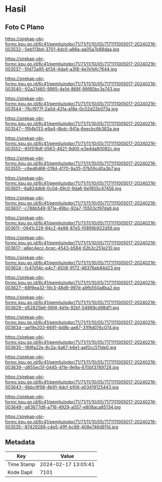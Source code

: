 # Hasil

## Foto C Plano

https://sirekap-obj-formc.kpu.go.id/6c41/pemilu/pdpr/71/71/11/10/05/7171111005017-20240216-003532--5eb113bd-3701-4dc0-a86a-aa05a7b88daa.jpg

https://sirekap-obj-formc.kpu.go.id/6c41/pemilu/pdpr/71/71/11/10/05/7171111005017-20240216-003537--5fd72a95-bf34-4da4-a3f8-4e7e1efc7644.jpg

https://sirekap-obj-formc.kpu.go.id/6c41/pemilu/pdpr/71/71/11/10/05/7171111005017-20240216-003540--92a21460-9985-4e1d-868f-99f80bc3e743.jpg

https://sirekap-obj-formc.kpu.go.id/6c41/pemilu/pdpr/71/71/11/10/05/7171111005017-20240216-003544--76cf977f-2a0d-42fa-a18e-0c02d22b073a.jpg

https://sirekap-obj-formc.kpu.go.id/6c41/pemilu/pdpr/71/71/11/10/05/7171111005017-20240216-003547--1f94b133-e9a4-4bdc-941a-6eecbc6b383a.jpg

https://sirekap-obj-formc.kpu.go.id/6c41/pemilu/pdpr/71/71/11/10/05/7171111005017-20240216-003552--65f518df-0563-4821-9d00-e3e4da80082c.jpg

https://sirekap-obj-formc.kpu.go.id/6c41/pemilu/pdpr/71/71/11/10/05/7171111005017-20240216-003555--c6ed6d66-019d-4170-9a35-07b59cd0a3b7.jpg

https://sirekap-obj-formc.kpu.go.id/6c41/pemilu/pdpr/71/71/11/10/05/7171111005017-20240216-003601--6a82ddb8-0c0d-49c0-9da6-6e1605c47456.jpg

https://sirekap-obj-formc.kpu.go.id/6c41/pemilu/pdpr/71/71/11/10/05/7171111005017-20240216-003607--c788b549-971e-49bc-92a7-15503cf97da9.jpg

https://sirekap-obj-formc.kpu.go.id/6c41/pemilu/pdpr/71/71/11/10/05/7171111005017-20240216-003611--0941c229-84c2-4e98-87e5-f0899b922d56.jpg

https://sirekap-obj-formc.kpu.go.id/6c41/pemilu/pdpr/71/71/11/10/05/7171111005017-20240216-003617--a8ec4ecc-bcec-4543-b584-62b3c251e210.jpg

https://sirekap-obj-formc.kpu.go.id/6c41/pemilu/pdpr/71/71/11/10/05/7171111005017-20240216-003624--fc47d14c-e4c7-4508-9172-46376eb84d23.jpg

https://sirekap-obj-formc.kpu.go.id/6c41/pemilu/pdpr/71/71/11/10/05/7171111005017-20240216-003627--68f9ea32-19c3-48d9-997d-a9fb550a8ba2.jpg

https://sirekap-obj-formc.kpu.go.id/6c41/pemilu/pdpr/71/71/11/10/05/7171111005017-20240216-003629--d52825b6-06f4-4d1e-92bf-54989cd98df1.jpg

https://sirekap-obj-formc.kpu.go.id/6c41/pemilu/pdpr/71/71/11/10/05/7171111005017-20240216-003634--ae19e203-6691-4d9b-ae87-31f9d076c074.jpg

https://sirekap-obj-formc.kpu.go.id/6c41/pemilu/pdpr/71/71/11/10/05/7171111005017-20240216-003635--189fa22e-8c2a-4a67-b6e1-aaf0cc511de0.jpg

https://sirekap-obj-formc.kpu.go.id/6c41/pemilu/pdpr/71/71/11/10/05/7171111005017-20240216-003639--d855ec5f-0445-411e-9e9a-670bf3789728.jpg

https://sirekap-obj-formc.kpu.go.id/6c41/pemilu/pdpr/71/71/11/10/05/7171111005017-20240216-003643--6bbc9f98-4b91-4dcf-bf06-a03419125443.jpg

https://sirekap-obj-formc.kpu.go.id/6c41/pemilu/pdpr/71/71/11/10/05/7171111005017-20240216-003649--a63677d9-a716-4929-a057-e808aca85134.jpg

https://sirekap-obj-formc.kpu.go.id/6c41/pemilu/pdpr/71/71/11/10/05/7171111005017-20240216-003535--87429289-c4e5-41ff-bc89-408e746d911d.jpg


## Metadata

| Key        | Value               |
| ---------- | ------------------- |
| Time Stamp | 2024-02-17 13:05:41 |
| Kode Dapil | 7101                |



